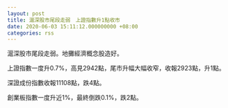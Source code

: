 ```yaml
---
layout: post
title: 滬深股市尾段走弱　上證指數升1點收市
date: 2020-06-03 15:11:12.000000000 +08:00
categories: rss
---
```


滬深股市尾段走弱。地攤經濟概念股造好。

上證指數一度升0.7%，高見2942點，尾市升幅大幅收窄，收報2923點，升1點。

深證成份指數收報11108點，跌4點。

創業板指數一度升近1%，最終倒跌0.1%，跌2點。
